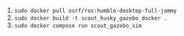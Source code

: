 1. ```sudo docker pull osrf/ros:humble-desktop-full-jammy```
2. ```sudo docker build -t scout_husky_gazebo_docker .```
3. ```sudo docker compose run scout_gazebo_sim```
